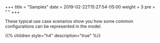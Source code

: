 +++
title = "Samples"
date = 2019-02-22T15:27:54-05:00
weight = 3
pre = "<b> </b>"
+++


These typical use case scenarios show you how some common configurations can be represented in the model.

{{% children style="h4" description="true" %}}

